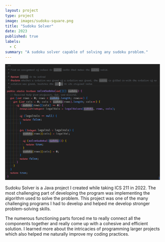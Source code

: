```yaml
---
layout: project
type: project
image: images/sudoku-square.png
title: "Sudoku Solver"
date: 2023
published: true
labels:
  - C
summary: "A sudoku solver capable of solving any sudoku problem."
---
```


<img class="img-fluid" src="../images/sudoku-solver.PNG">

Sudoku Solver is a Java project I created while taking ICS 211 in 2022. The most challenging part of developing the program was implementing the algorithm used to solve the problem. This project was one of the many challenging programs I had to develop and helped me develop stronger problem-solving skills.

The numerous functioning parts forced me to really connect all the components together and really come up with a cohesive and efficient solution. I learned more about the intricacies of programming larger projects which also helped me naturally improve my coding practices.
